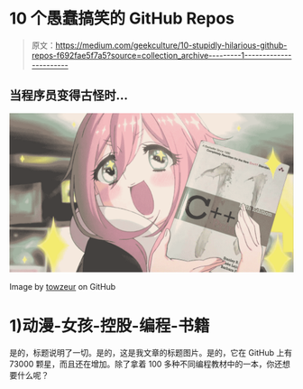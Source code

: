 # 10 个愚蠢搞笑的 GitHub Repos

> 原文：<https://medium.com/geekculture/10-stupidly-hilarious-github-repos-f692fae5f7a5?source=collection_archive---------1----------------------->

## 当程序员变得古怪时…

![](img/1b48c013f9c88f9b38f0bf4053e98bc6.png)

Image by [towzeur](https://github.com/towzeur) on GitHub

# 1)动漫-女孩-控股-编程-书籍

是的，标题说明了一切。是的，这是我文章的标题图片。是的，它在 GitHub 上有 73000 颗星，而且还在增加。除了拿着 100 多种不同编程教材中的一本，你还想要什么呢？